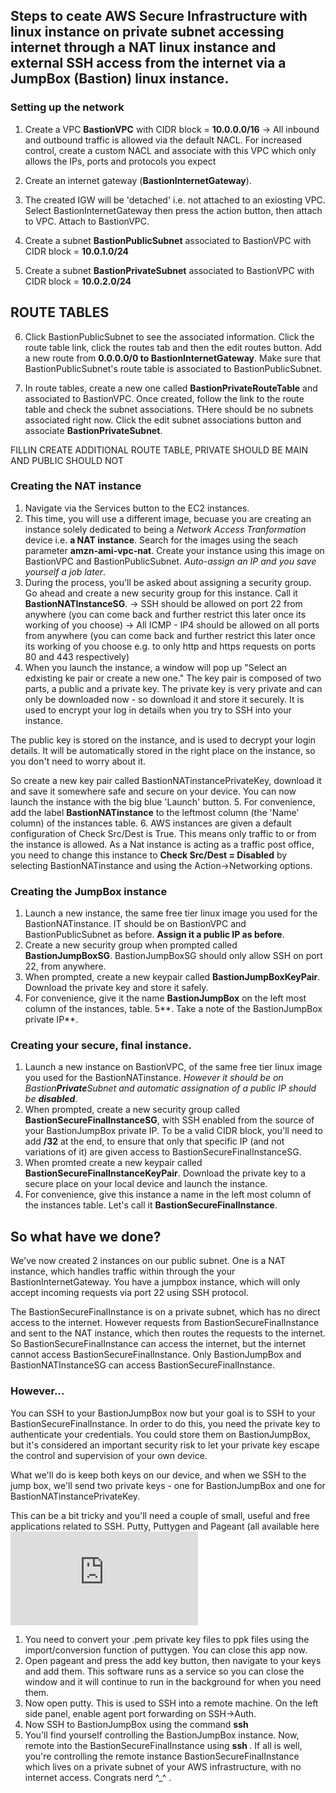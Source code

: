 ## Steps to ceate AWS Secure Infrastructure with linux instance on private subnet accessing internet through a NAT linux instance and external SSH access from the internet via a JumpBox (Bastion) linux instance.

### Setting up the network
1. Create a VPC **BastionVPC** with CIDR block = **10.0.0.0/16**
    -> All inbound and outbound traffic is allowed via the default NACL. For increased control, create a custom NACL and associate with this VPC which only allows the IPs, ports and protocols you expect

2. Create an internet gateway (**BastionInternetGateway**).

3. The created IGW will be 'detached' i.e. not attached to an exiosting VPC. Select BastionInternetGateway then press the action button, then attach to VPC. Attach to BastionVPC.


4. Create a subnet **BastionPublicSubnet** associated to BastionVPC with CIDR block = **10.0.1.0/24**

5. Create a subnet **BastionPrivateSubnet** associated to BastionVPC with CIDR block = **10.0.2.0/24**

## ROUTE TABLES

6. Click BastionPublicSubnet to see the associated information. Click the route table link, click the routes tab and then the edit routes button. Add a new route from **0.0.0.0/0 to BastionInternetGateway**. Make sure that BastionPublicSubnet's route table is associated to BastionPublicSubnet.

7. In route tables, create a new one called **BastionPrivateRouteTable** and associated to BastionVPC. Once created, follow the link to the route table and check the subnet associations. THere should be no subnets associated right now.  Click the edit subnet associations button and associate **BastionPrivateSubnet**.

FILLIN CREATE ADDITIONAL ROUTE TABLE, PRIVATE SHOULD BE MAIN AND PUBLIC SHOULD NOT


### Creating the NAT instance
1. Navigate via the Services button to the EC2 instances.
2. This time, you will use a different image, becuase you are creating an instance solely dedicated to being a *Network Access Tranformation* device i.e. **a NAT instance**. Search for the images using the seach parameter **amzn-ami-vpc-nat**. Create your instance using this image on BastionVPC and BastionPublicSubnet. *Auto-assign an IP and you save yourself a job later*.
3. During the process, you'll be asked about assigning a security group. Go ahead and create a new security group for this instance. Call it **BastionNATInstanceSG**.
	-> SSH should be allowed on port 22 from anywhere (you can come back and further restrict this later once its working of you choose)
	-> All ICMP - IP4 should be allowed on all ports from anywhere (you can come back and further restrict this later once its working of you choose e.g. to only http and https requests on ports 80 and 443 respectively)
4. When you launch the instance, a window will pop up "Select an edxisting ke pair or create a new one." The key pair is composed of two parts, a public and a private key. The private key is very private and can only be downloaded now - so download it and store it securely. It is used to encrypt your log in details when you try to SSH into your instance.

The public key is stored on the instance, and is used to decrypt your login details. It will be automatically stored in the right place on the instance, so you don't need to worry about it.

So create a new key pair called BastionNATinstancePrivateKey, download it and save it somewhere safe and secure on your device. You can now launch the instance with the big blue 'Launch' button.
5. For convenience, add the label **BastionNATinstance** to the leftmost column (the 'Name' column) of the instances table.
6. AWS instances are given a default configuration of Check Src/Dest is True. This means only traffic to or from the instance is allowed. As a Nat instance is acting as a traffic post office, you need to change this instance to **Check Src/Dest = Disabled** by selecting BastionNATinstance and using the Action->Networking options.

### Creating the JumpBox instance
1. Launch a new instance, the same free tier linux image you used for the BastionNATinstance. IT should be on BastionVPC and BastionPublicSubnet as before. **Assign it a public IP as before**.
2.  Create a new security group when prompted called **BastionJumpBoxSG**. BastionJumpBoxSG should only allow SSH on port 22, from anywhere.
3. When prompted, create a new keypair called **BastionJumpBoxKeyPair**. Download the private key and store it safely.
4. For convenience, give it the name **BastionJumpBox** on the left most column of the instances, table.
5**. Take a note of the BastionJumpBox private IP**. 


### Creating your secure, final instance.
1. Launch a new instance on BastionVPC, of the same free tier linux image you used for the BastionNATinstance. *However it should be on Bastion**Private**Subnet and automatic assignation of a public IP should be **disabled***.
2. When prompted, create a new security group called **BastionSecureFinalInstanceSG**, with SSH enabled from the source of your BastionJumpBox private IP. To be a valid CIDR block, you'll need to add **/32** at the end, to ensure that only that specific IP (and not variations of it) are given access to BastionSecureFinalInstanceSG.
3.  When promted create a new keypair called **BastionSecureFinalInstanceKeyPair**. Download the private key to a secure place on your local device and launch the instance.
4. For convenience, give this instance a name in the left most column of the instances table. Let's call it **BastionSecureFinalInstance**.

## So what have we done?
We've now created 2 instances on our public subnet. One is a NAT instance, which handles traffic within through the your BastionInternetGateway. You have a jumpbox instance, which will only accept incoming requests via port 22 using SSH protocol. 

The BastionSecureFinalInstance is on a private subnet, which has no direct access to the internet. However requests from BastionSecureFinalInstance and sent to the NAT instance, which then routes the requests to the internet. So BastionSecureFinalInstance can access the internet, but the internet cannot access BastionSecureFinalInstance. Only BastionJumpBox and BastionNATInstanceSG can access BastionSecureFinalInstance.

### However...

You can SSH to your BastionJumpBox now but your goal is to SSH to your BastionSecureFinalInstance. In order to do this, you need the private key to authenticate your credentials. You could store them on BastionJumpBox, but it's considered an important security risk to let your private key escape the control and supervision of your own device.

What we'll do is keep both keys on our device, and when we SSH to the jump box, we'll send two private keys - one for BastionJumpBox and one for BastionNATinstancePrivateKey.

This can be a bit tricky and you'll need a couple of small, useful and free applications related to SSH. Putty, Puttygen and Pageant (all available here ![Putty's Download Page](https://www.chiark.greenend.org.uk/~sgtatham/putty/latest.html) 

1. You need to convert your .pem private key files to ppk files using the import/conversion function of puttygen. You can close this app now.
2. Open pageant and press the add key button, then navigate to your keys and add them. This software runs as a service so you can close the window and it will continue to run in the background for when you need them.
3. Now open putty. This is used to SSH into a remote machine. On the left side panel, enable agent port forwarding on SSH->Auth.
4. Now SSH to BastionJumpBox using the command **ssh <BastionJumpBoxPublicIP>**
5. You'll find yourself controlling the BastionJumpBox instance. Now, remote into the BastionSecureFinalInstance using **ssh <BastionSecureFinalInstance>**. If all is well, you're controlling the remote instance BastionSecureFinalInstance which lives on a private subnet of your AWS infrastructure, with no internet access. Congrats nerd ^_^ .


